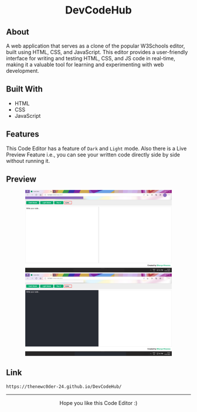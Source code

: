 <h1 align="center">DevCodeHub</h1>

## About
A web application that serves as a clone of the popular W3Schools editor, built using HTML, CSS, and JavaScript. This editor provides a user-friendly interface for writing and testing HTML, CSS, and JS code in real-time, making it a valuable tool for learning and experimenting with web development.

## Built With
* HTML
* CSS
* JavaScript

## Features
This Code Editor has a feature of `Dark` and `Light` mode. Also there is a Live Preview Feature i.e., you can see your written code directly side by side without running it.

## Preview
<p align="Center">
  <img src="https://github.com/TheNewC0der-24/Code-Editor/blob/master/Preview-1.png" width="400">
  <img src="https://github.com/TheNewC0der-24/Code-Editor/blob/master/Preview-2.png" width="400">
</p>

## Link
```
https://thenewc0der-24.github.io/DevCodeHub/
```
  
---
<p align="center">Hope you like this Code Editor :)</p>
